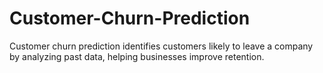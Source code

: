 # Customer-Churn-Prediction
Customer churn prediction identifies customers likely to leave a company by analyzing past data, helping businesses improve retention.
